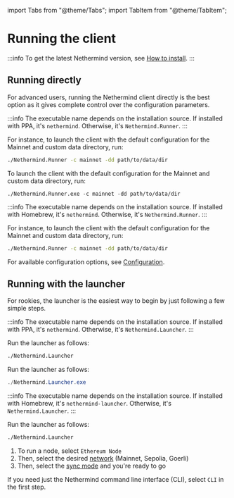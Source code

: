 import Tabs from "@theme/Tabs";
import TabItem from "@theme/TabItem";

# Running the client

:::info
To get the latest Nethermind version,
see [How to install](../../01-getting-started/installing-nethermind.md).
:::

## Running directly

For advanced users, running the Nethermind client directly is the best option as it gives complete control over the
configuration parameters.

<Tabs>
<TabItem value="linux" label="Linux">

:::info
The executable name depends on the installation source. If installed with PPA, it's `nethermind`. Otherwise,
it's `Nethermind.Runner`.
:::

For instance, to launch the client with the default configuration for the Mainnet and custom data directory, run:

```bash
./Nethermind.Runner -c mainnet -dd path/to/data/dir
```

</TabItem>
<TabItem value="windows" label="Windows">

To launch the client with the default configuration for the Mainnet and custom data directory, run:

```
./Nethermind.Runner.exe -c mainnet -dd path/to/data/dir
```

</TabItem>
<TabItem value="macOs" label="MacOS">

:::info
The executable name depends on the installation source. If installed with Homebrew, it's `nethermind`. Otherwise,
it's `Nethermind.Runner`.
:::

For instance, to launch the client with the default configuration for the Mainnet and custom data directory, run:

```bash
./Nethermind.Runner -c mainnet -dd path/to/data/dir
```

</TabItem>
</Tabs>

For available configuration options, see [Configuration](../04-configuration/README.md).

## Running with the launcher

For rookies, the launcher is the easiest way to begin by just following a few simple steps.

<Tabs>
<TabItem value="linux" label="Linux">

:::info
The executable name depends on the installation source. If installed with PPA, it's `nethermind`. Otherwise,
it's `Nethermind.Launcher`.
:::

Run the launcher as follows:

```bash
./Nethermind.Launcher
```

</TabItem>
<TabItem value="windows" label="Windows">

Run the launcher as follows:

```powershell
./Nethermind.Launcher.exe
```

</TabItem>
<TabItem value="macOs" label="MacOS">

:::info
The executable name depends on the installation source. If installed with Homebrew, it's `nethermind-launcher`.
Otherwise, it's `Nethermind.Launcher`.
:::

Run the launcher as follows:

```bash
./Nethermind.Launcher
```

</TabItem>
</Tabs>

1. To run a node, select `Ethereum Node`
2. Then, select the desired [network](../../01-getting-started/networks.md) (Mainnet, Sepolia, Goerli)
3. Then, select the [sync mode](../03-sync-modes.md) and you're ready to go

If you need just the Nethermind command line interface (CLI), select `CLI` in the first step.
